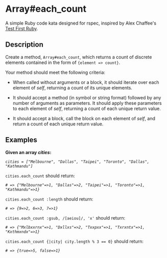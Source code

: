 # Array#each_count

A simple Ruby code kata designed for rspec, inspired by Alex Chaffee's [Test First Ruby](https://github.com/alexch/learn_ruby).

## Description

Create a method, `Array#each_count`, which returns a count of discrete elements contained in the form of `{element => count}`.

Your method should meet the following criteria:

* When called without arguments or a block, it should iterate over each element of _self_, returning a count of its unique elements.

* It should accept a method (in symbol or string format) followed by any number of arguments as parameters. It should apply these parameters to each element of _self_, returning a count of each unique return value.

* It should accept a block, call the block on each element of _self_, and return a count of each unique return value.

## Examples

**Given an array _cities_:**

_`cities = ["Melbourne", "Dallas", "Taipei", "Toronto", "Dallas", "Kathmandu"]`_

`cities.each_count` should return:

_`# => {"Melbourne"=>1, "Dallas"=>2, "Taipei"=>1, "Toronto"=>1, "Kathmandu"=>1}`_

`cities.each_count :length` should return:

_`# => {9=>2, 6=>3, 7=>1}`_

`cities.each_count :gsub, /[aeiou]/, 'x'` should return:

_`# => {"Mxlbxxrnx"=>1, "Dxllxs"=>2, "Txxpxx"=>1, "Txrxntx"=>1, "Kxthmxndx"=>1}`_

`cities.each_count {|city| city.length % 3 == 0}` should return:

_`# => {true=>5, false=>1}`_

